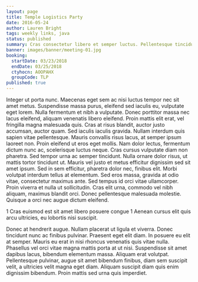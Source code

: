 ```yaml
---
layout: page
title: Temple Logistics Party
date: 2016-05-24
author: Lauren Bright
tags: weekly links, java
status: published
summary: Cras consectetur libero et semper luctus. Pellentesque tincidunt.
banner: images/banner/meeting-01.jpg
booking:
  startDate: 03/23/2018
  endDate: 03/25/2018
  ctyhocn: AOOPAHX
  groupCode: TLP
published: true
---
```

Integer ut porta nunc. Maecenas eget sem ac nisi luctus tempor nec sit amet metus. Suspendisse massa purus, eleifend sed iaculis eu, vulputate eget lorem. Nulla fermentum et nibh a vulputate. Donec porttitor massa nec lacus eleifend, aliquam venenatis libero eleifend. Proin mattis elit erat, vel fringilla magna malesuada quis. Cras at risus blandit, auctor justo accumsan, auctor quam. Sed iaculis iaculis gravida. Nullam interdum quis sapien vitae pellentesque. Mauris convallis risus lacus, at semper ipsum laoreet non. Proin eleifend ut eros eget mollis. Nam dolor lectus, fermentum dictum nunc ac, scelerisque luctus neque.
Cras cursus vulputate diam non pharetra. Sed tempor urna ac semper tincidunt. Nulla ornare dolor risus, ut mattis tortor tincidunt ut. Mauris vel justo et metus efficitur dignissim sed sit amet ipsum. Sed in sem efficitur, pharetra dolor nec, finibus elit. Morbi volutpat interdum tellus at elementum. Sed eros massa, gravida at odio vitae, consectetur maximus ante. Sed tempus id orci vitae ullamcorper. Proin viverra et nulla ut sollicitudin. Cras elit urna, commodo vel nibh aliquam, maximus blandit orci. Donec pellentesque malesuada molestie. Quisque a orci nec augue dictum eleifend.

1 Cras euismod est sit amet libero posuere congue
1 Aenean cursus elit quis arcu ultricies, eu lobortis nisi suscipit.

Donec at hendrerit augue. Nullam placerat ut ligula et viverra. Donec tincidunt nunc ac finibus pulvinar. Praesent eget elit diam. In posuere eu elit at semper. Mauris eu erat in nisi rhoncus venenatis quis vitae nulla. Phasellus vel orci vitae magna mattis porta at ut nisi. Suspendisse sit amet dapibus lacus, bibendum elementum massa. Aliquam erat volutpat. Pellentesque pulvinar, augue sit amet bibendum finibus, diam sem suscipit velit, a ultricies velit magna eget diam. Aliquam suscipit diam quis enim dignissim bibendum. Proin mattis sed urna quis imperdiet.

